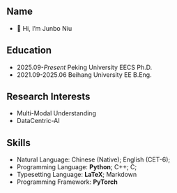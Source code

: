 <!---
- 👋 Hi, I’m Junbo Niu
- 👀 I’m interested in Multi-Modal Understanding, including Visual Pretraining, Scene Understanding (Detection and OCR), and DataCentric-AI.
- 🌱 I’m currently learning Video Understanding and OCR in VLMs.
- 📫 How to reach me jbniu25@stu.pku.edu.cn


Niujunbo2002/Niujunbo2002 is a ✨ special ✨ repository because its `README.md` (this file) appears on your GitHub profile.
You can click the Preview link to take a look at your changes.

<img align="right" src="https://github-readme-stats.vercel.app/api?username=hiyouga&show_icons=true&theme=transparent&hide_title=true&hide_rank=true" alt="stat" />
<img align="right" src="https://komarev.com/ghpvc/?username=hiyouga" alt="hiyouga" />

<img align="right" src="https://github-readme-stats.vercel.app/api?username=Niujunbo2002&show_icons=true&theme=dark&hide_title=true&hide_rank=true" alt="stat" />

--->
## Name
- 👋 Hi, I’m Junbo Niu
## Education

- 2025.09-*Present* Peking University EECS Ph.D.
- 2021.09-2025.06 Beihang University EE B.Eng.

## Research Interests

- Multi-Modal Understanding
- DataCentric-AI

## Skills

- Natural Language: Chinese (Native); English (CET-6);
- Programming Language: **Python**; C++; C;
- Typesetting Language: **LaTeX**; Markdown
- Programming Framework: **PyTorch**
